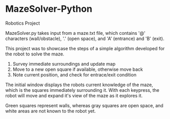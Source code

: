 # MazeSolver-Python
Robotics Project

MazeSolver.py takes input from a maze.txt file, which contains '@' characters (wall/obstacle), '.' (open space), and 'A' (entrance) and 'B' (exit).

This project was to showcase the steps of a simple algorithm developed for the robot to solve the maze.

1. Survey immediate surroundings and update map
2. Move to a new open square if available, otherwise move back
3. Note current position, and check for entrace/exit condition

The initial window displays the robots current knowledge of the maze, which is the squares immediately surrounding it. With each keypress, the robot will move and expand it's view of the maze as it explores it.

Green squares represent walls, whereas gray squares are open space, and white areas are not known to the robot yet.
